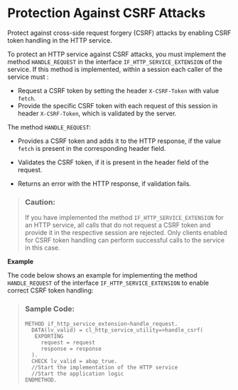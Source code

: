 <!-- loioc8789362de5f47fcacdbfb84dcdc54ee -->

# Protection Against CSRF Attacks

Protect against cross-side request forgery \(CSRF\) attacks by enabling CSRF token handling in the HTTP service.

To protect an HTTP service against CSRF attacks, you must implement the method `HANDLE_REQUEST` in the interface `IF_HTTP_SERVICE_EXTENSION` of the service. If this method is implemented, within a session each caller of the service must :

-   Request a CSRF token by setting the header `X-CSRF-Token` with value `fetch`.
-   Provide the specific CSRF token with each request of this session in header `X-CSRF-Token`, which is validated by the server.

The method `HANDLE_REQUEST`:

-   Provides a CSRF token and adds it to the HTTP response, if the value `fetch` is present in the corresponding header field.

-   Validates the CSRF token, if it is present in the header field of the request.

-   Returns an error with the HTTP response, if validation fails.


> ### Caution:  
> If you have implemented the method `IF_HTTP_SERVICE_EXTENSION` for an HTTP service, all calls that do not request a CSRF token and provide it in the respective session are rejected. Only clients enabled for CSRF token handling can perform successful calls to the service in this case.

**Example**

The code below shows an example for implementing the method `HANDLE_REQUEST` of the interface `IF_HTTP_SERVICE_EXTENSION` to enable correct CSRF token handling:

> ### Sample Code:  
> ```
> METHOD if_http_service_extension~handle_request.
>   DATA(lv_valid) = cl_http_service_utility=>handle_csrf(
> 	 EXPORTING
> 	   request = request
> 	   response = response
>   ).
>   CHECK lv_valid = abap_true.
>   //Start the implementation of the HTTP service 
>   //Start the application logic
> ENDMETHOD.
> 
> ```

